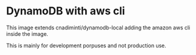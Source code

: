 # DynamoDB with aws cli

This image extends cnadiminti/dynamodb-local adding the amazon aws cli inside the image.

This is mainly for development porpuses and not production use.
